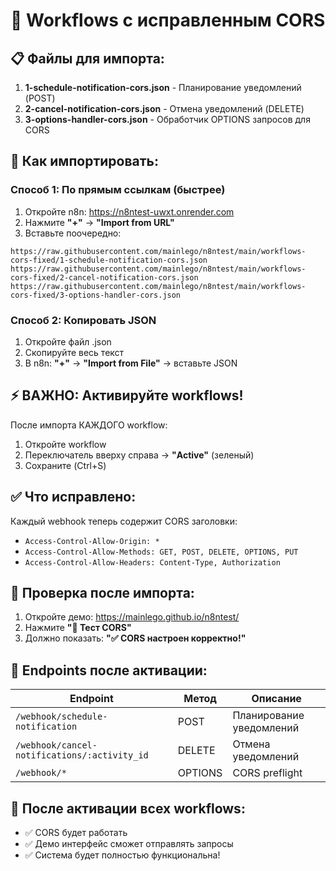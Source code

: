 # 🔧 Workflows с исправленным CORS

## 📋 Файлы для импорта:

1. **1-schedule-notification-cors.json** - Планирование уведомлений (POST)
2. **2-cancel-notification-cors.json** - Отмена уведомлений (DELETE)
3. **3-options-handler-cors.json** - Обработчик OPTIONS запросов для CORS

## 🚀 Как импортировать:

### Способ 1: По прямым ссылкам (быстрее)

1. Откройте n8n: https://n8ntest-uwxt.onrender.com
2. Нажмите **"+"** → **"Import from URL"**
3. Вставьте поочередно:

```
https://raw.githubusercontent.com/mainlego/n8ntest/main/workflows-cors-fixed/1-schedule-notification-cors.json
https://raw.githubusercontent.com/mainlego/n8ntest/main/workflows-cors-fixed/2-cancel-notification-cors.json
https://raw.githubusercontent.com/mainlego/n8ntest/main/workflows-cors-fixed/3-options-handler-cors.json
```

### Способ 2: Копировать JSON

1. Откройте файл .json
2. Скопируйте весь текст
3. В n8n: **"+"** → **"Import from File"** → вставьте JSON

## ⚡ ВАЖНО: Активируйте workflows!

После импорта КАЖДОГО workflow:
1. Откройте workflow
2. Переключатель вверху справа → **"Active"** (зеленый)
3. Сохраните (Ctrl+S)

## ✅ Что исправлено:

Каждый webhook теперь содержит CORS заголовки:
- `Access-Control-Allow-Origin: *`
- `Access-Control-Allow-Methods: GET, POST, DELETE, OPTIONS, PUT`
- `Access-Control-Allow-Headers: Content-Type, Authorization`

## 🧪 Проверка после импорта:

1. Откройте демо: https://mainlego.github.io/n8ntest/
2. Нажмите **"🧪 Тест CORS"**
3. Должно показать: **"✅ CORS настроен корректно!"**

## 📝 Endpoints после активации:

| Endpoint | Метод | Описание |
|----------|-------|----------|
| `/webhook/schedule-notification` | POST | Планирование уведомлений |
| `/webhook/cancel-notifications/:activity_id` | DELETE | Отмена уведомлений |
| `/webhook/*` | OPTIONS | CORS preflight |

## 🎯 После активации всех workflows:

- ✅ CORS будет работать
- ✅ Демо интерфейс сможет отправлять запросы
- ✅ Система будет полностью функциональна!